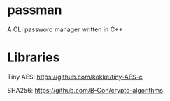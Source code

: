 # passman
A CLI password manager written in C++

# Libraries
Tiny AES: https://github.com/kokke/tiny-AES-c

SHA256: https://github.com/B-Con/crypto-algorithms
